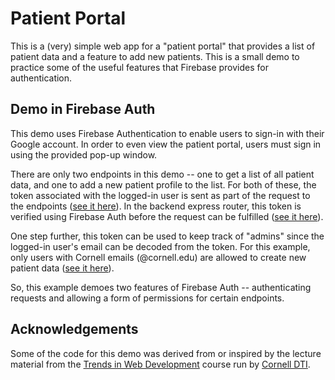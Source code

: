 # Patient Portal

This is a (very) simple web app for a "patient portal" that provides a list of 
patient data and a feature to add new patients. This is a small demo to practice 
some of the useful features that Firebase provides for authentication.

## Demo in Firebase Auth
This demo uses Firebase Authentication to enable users to sign-in with their Google account.
In order to even view the patient portal, users must sign in using the provided
pop-up window. 

There are only two endpoints in this demo -- one to get a list of all patient data, 
and one to add a new patient profile to the list. For both of these, the token associated with the 
logged-in user is sent as part of the request to the endpoints ([see it here](./frontend/src/PatientPortal.tsx)). In the backend express router, this token is verified using Firebase Auth before the 
request can be fulfilled ([see it here](./backend/index.ts)).

One step further, this token can be used to keep track of "admins" since the 
logged-in user's email can be decoded from the token. For this example, only 
users with Cornell emails (@cornell.edu) are allowed to create new patient data ([see it here](./frontend/src/PatientPortal.tsx)).

So, this example demoes two features of Firebase Auth -- authenticating requests
and allowing a form of permissions for certain endpoints. 

## Acknowledgements
Some of the code for this demo was derived from or inspired by the lecture material from the [Trends in Web Development](https://webdev.cornelldti.org/) course run by [Cornell DTI](https://www.cornelldti.org/).

